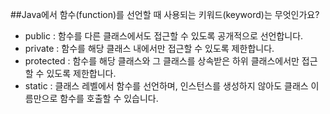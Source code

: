 ##Java에서 함수(function)를 선언할 때 사용되는 키워드(keyword)는 무엇인가요?
- public : 함수를 다른 클래스에서도 접근할 수 있도록 공개적으로 선언합니다.
- private : 함수를 해당 클래스 내에서만 접근할 수 있도록 제한합니다.
- protected : 함수를 해당 클래스와 그 클래스를 상속받은 하위 클래스에서만 접근할 수 있도록 제한합니다.
- static : 클래스 레벨에서 함수를 선언하며, 인스턴스를 생성하지 않아도 클래스 이름만으로 함수를 호출할 수 있습니다.
